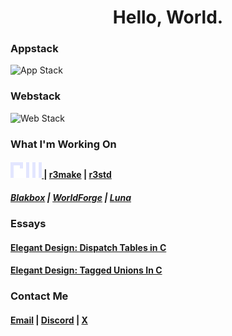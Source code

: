  <h1 align="center">
  Hello, World.
</h1>

### Appstack
<img src="https://go-skill-icons.vercel.app/api/icons?i=c,python,sqlite,git" alt="App Stack"/>

### Webstack
<img src="https://go-skill-icons.vercel.app/api/icons?i=go,ts,htmx,css,sqlite,git," alt="Web Stack"/>

### What I'm Working On
#### <a href="http://github.com/r3shape"> <img src="assets/r3-sticker.png"></img> </a> | [r3make](https://github.com/r3shape/r3make) | [r3std](https://github.com/r3shape/r3std)
##### [Blakbox](http://github.com/d34d0s/blakbox) | [WorldForge](https://github.com/d34d0s/worldforge) | [Luna](https://github.com/d34d0s/luna)  

### Essays
#### **[Elegant Design: Dispatch Tables in C](https://github.com/r3shape/essays/blob/main/ed-dispatch-tables.md)**  
#### **[Elegant Design: Tagged Unions In C](https://github.com/r3shape/essays/blob/main/ed-tagged-unions.md)**  

### Contact Me
#### [Email](d34d0s.dev@gmail.com) | [Discord](@d34d0s) | [X](https://x.com/d34d0s)

